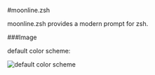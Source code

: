 #moonline.zsh

moonline.zsh provides a modern prompt for zsh.

###Image

default color scheme:

![default color scheme](https://raw.github.com/wiki/kagamilove0707/moonline.zsh/images/moonline_default.png)
